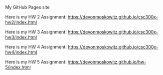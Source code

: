 My GitHub Pages site

Here is my HW 2 Assignment: https://devonmoskowitz.github.io/csc300x-hw2/index.html

Here is my HW 3 Assignment: https://devonmoskowitz.github.io/csc300x-hw3/index.html

Here is my HW 4 Assignment: https://devonmoskowitz.github.io/csc300x-hw4/index.html

Here is my HW 5 Assignment: https://devonmoskowitz.github.io/hw-5/index.html
